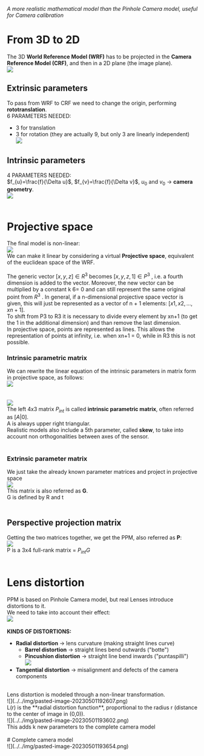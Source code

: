 _A more realistic mathematical model than the Pinhole Camera model, useful for Camera calibration_<br>
# From 3D to 2D<br>
The 3D **World Reference Model (WRF)** has to be projected in the **Camera Reference Model (CRF)**, and then in a 2D plane (the image plane).<br>
![](../../img/pasted-image-20230501172900.png)<br>
## Extrinsic parameters<br>
To pass from WRF to CRF we need to change the origin, performing **rototranslation**.<br>
6 PARAMETERS NEEDED:<br>
- 3 for translation<br>
- 3 for rotation (they are actually 9, but only 3 are linearly independent)<br>
![](../../img/pasted-image-20230501173018.png)<br>
## Intrinsic parameters<br>
4 PARAMETERS NEEDED:<br>
$f_{u}=\frac{f}{\Delta u}$, $f_{v}=\frac{f}{\Delta v}$, $u_0$ and $v_0$ -> **camera geometry**.<br>
![](../../img/pasted-image-20230501173142.png)<br>
<br>
# Projective space<br>
The final model is non-linear:<br>
![](../../img/pasted-image-20230501173341.png)<br>
We can make it linear by considering a virtual **Projective space**, equivalent of the euclidean space of the WRF.<br>
<br>
The generic vector $[x, y, z] ∈ R^{3}$ becomes $[x, y, z, 1] ∈ P^{3}$ , i.e. a fourth dimension is added to the vector. Moreover, the new vector can be multiplied by a constant k 6= 0 and can still represent the same original point from $R^{3}$ . In general, if a n-dimensional projective space vector is given, this will just be represented as a vector of n + 1 elements: $[x1, x2, . . . , xn+1]$. <br>
To shift from P3 to R3 it is necessary to divide every element by xn+1 (to get the 1 in the additional dimension) and than remove the last dimension.<br>
In projective space, points are represented as lines. This allows the representation of points at infinity, i.e. when xn+1 = 0, while in R3 this is not possible.<br>
### Intrinsic parametric matrix<br>
We can rewrite the linear equation of the intrinsic parameters in matrix form in projective space, as follows:<br>
![](../../img/pasted-image-20230501181004.png)<br>
<br>
<br>
![](../../img/pasted-image-20230501181054.png)<br>
The left 4x3 matrix $P_{int}$ is called **intrinsic parametric matrix**, often referred as $[A|0]$.<br>
A is always upper right triangular.<br>
Realistic models also include a 5th parameter, called **skew**, to take into account non orthogonalities between axes of the sensor.<br>
<br>
### Extrinsic parameter matrix<br>
We just take the already known parameter matrices and project in projective space<br>
![](../../img/pasted-image-20230501181331.png)<br>
This matrix is also referred as **G**.<br>
G is defined by R and t<br>
<br>
## Perspective projection matrix<br>
Getting the two matrices together, we get the PPM, also referred as **P**:<br>
![](../../img/pasted-image-20230501181404.png)<br>
P is a 3x4 full-rank matrix = $P_{int}G$<br>
<br>
# Lens distortion<br>
PPM is based on Pinhole Camera model, but real Lenses introduce distortions to it.<br>
We need to take into account their effect:<br>
![](../../img/pasted-image-20230501182600.png)<br>
<br>
**KINDS OF DISTORTIONS:**<br>
- **Radial distortion** -> lens curvature (making straight lines curve)<br>
	- **Barrel distortion** -> straight lines bend outwards ("botte")<br>
	- **Pincushion distortion** -> straight line bend inwards ("puntaspilli")<br>
![](../../img/pasted-image-20230501183300.png)<br>
- **Tangential distortion** -> misalignment and defects of the camera components<br>
<br>
Lens distortion is modeled through a non-linear transformation.<br>
![](../../img/pasted-image-20230501192607.png)<br>
L(r) is the **radial distortion function**, proportional to the radius r (distance to the center of image in (0,0)).<br>
![](../../img/pasted-image-20230501193602.png)<br>
This adds k new parameters to the complete camera model<br>
<br>
# Complete camera model<br>
![](../../img/pasted-image-20230501193654.png)